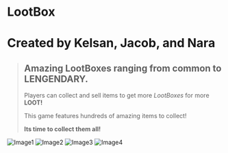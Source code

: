 LootBox 
=========


Created by Kelsan, Jacob, and Nara
==================================


>
> ## Amazing LootBoxes ranging from common to **LENGENDARY**.
>
> Players can collect and sell items to get more *LootBoxes* for more **LOOT!**
>
> This game features hundreds of amazing items to collect!
>
> **Its time to collect them all!**



![Image1](https://i.imgur.com/QYJMOKY.png)
![Image2](https://i.imgur.com/UOLSfC9.jpg)
![Image3](https://i.imgur.com/yjpyGAr.jpg)
![Image4](https://i.imgur.com/mza1CcS.jpg)




